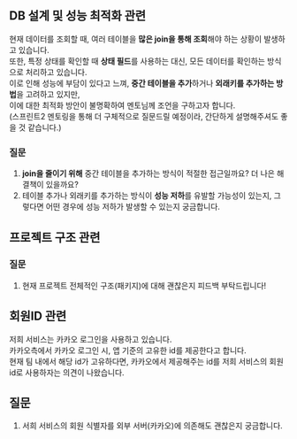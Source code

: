 ## DB 설계 및 성능 최적화 관련

현재 데이터를 조회할 때, 여러 테이블을 **많은 join을 통해 조회**해야 하는 상황이 발생하고 있습니다.   
또한, 특정 상태를 확인할 때 **상태 필드**를 사용하는 대신, 모든 데이터를 확인하는 방식으로 처리하고 있습니다.   
이로 인해 성능에 부담이 있다고 느껴, **중간 테이블을 추가**하거나 **외래키를 추가하는 방법**을 고려하고 있지만,  
이에 대한 최적화 방안이 불명확하여 멘토님께 조언을 구하고자 합니다.   
(스프린트2 멘토링을 통해 더 구체적으로 질문드릴 예정이라, 간단하게 설명해주셔도 좋을 것 같습니다.)

### 질문
1. **join을 줄이기 위해** 중간 테이블을 추가하는 방식이 적절한 접근일까요? 더 나은 해결책이 있을까요?
2. 테이블 추가나 외래키를 추가하는 방식이 **성능 저하**를 유발할 가능성이 있는지, 그렇다면 어떤 경우에 성능 저하가 발생할 수 있는지 궁금합니다.


## 프로젝트 구조 관련
### 질문
1. 현재 프로젝트 전체적인 구조(패키지)에 대해 괜찮은지 피드백 부탁드립니다!


## 회원ID 관련
저희 서비스는 카카오 로그인을 사용하고 있습니다.   
카카오측에서 카카오 로그인 시, 앱 기준의 고유한 id를 제공한다고 합니다.   
현재 팀 내에서 해당 id가 고유하다면, 카카오에서 제공해주는 id를 저희 서비스의 회원 id로 사용하자는 의견이 나왔습니다.

## 질문
1. 서희 서비스의 회원 식별자를 외부 서버(카카오)에 의존해도 괜찮은지 궁금합니다.
